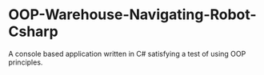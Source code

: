 # OOP-Warehouse-Navigating-Robot-Csharp
 A console based application written in C# satisfying a test of using OOP principles.
